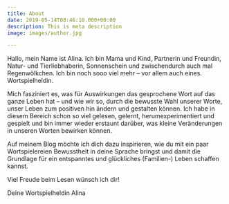 ```yaml
---
title: About
date: 2019-05-14T08:46:10.000+00:00
description: This is meta description
image: images/author.jpg

---
```

Hallo, mein Name ist Alina. Ich bin Mama und Kind, Partnerin und Freundin, Natur- und Tierliebhaberin, Sonnenschein und zwischendurch auch mal Regenwölkchen. Ich bin noch sooo viel mehr – vor allem auch eines. Wortspielheldin.

Mich fasziniert es, was für Auswirkungen das gesprochene Wort auf das ganze Leben hat – und wie wir so, durch die bewusste Wahl unserer Worte, unser Leben zum positiven hin ändern und gestalten können. Ich habe in diesem Bereich schon so viel gelesen, gelernt, herumexperimentiert und gespielt und bin immer wieder erstaunt darüber, was kleine Veränderungen in unseren Worten bewirken können.

Auf meinem Blog möchte ich dich dazu inspirieren, wie du mit ein paar Wortspielereien Bewusstheit in deine Sprache bringst und damit die Grundlage für ein entspanntes und glückliches (Familien-) Leben schaffen kannst.

Viel Freude beim Lesen wünsch ich dir!

Deine Wortspielheldin Alina